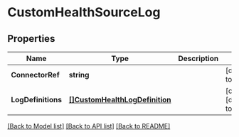 # CustomHealthSourceLog

## Properties
Name | Type | Description | Notes
------------ | ------------- | ------------- | -------------
**ConnectorRef** | **string** |  | [default to null]
**LogDefinitions** | [**[]CustomHealthLogDefinition**](CustomHealthLogDefinition.md) |  | [optional] [default to null]

[[Back to Model list]](../README.md#documentation-for-models) [[Back to API list]](../README.md#documentation-for-api-endpoints) [[Back to README]](../README.md)

